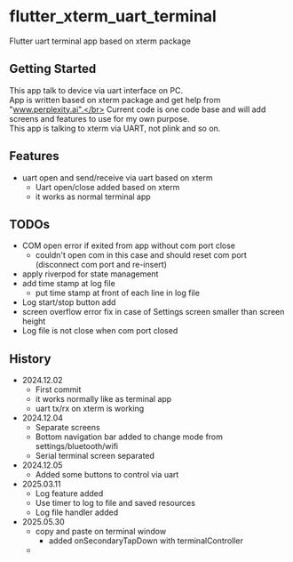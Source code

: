 # flutter_xterm_uart_terminal

Flutter uart terminal app based on xterm package

## Getting Started

This app talk to device via uart interface on PC.</br>
App is written based on xterm package and get help from "www.perplexity.ai".</br>
Current code is one code base and will add screens and features to use for my own purpose.</br>
This app is talking to xterm via UART, not plink and so on.</br>


## Features

- uart open and send/receive via uart based on xterm
  - Uart open/close added based on xterm
  - it works as normal terminal app

## TODOs

- COM open error if exited from app without com port close
  - couldn't open com in this case and should reset com port (disconnect com port and re-insert)
- apply riverpod for state management
- add time stamp at log file
  - put time stamp at front of each line in log file
- Log start/stop button add
- screen overflow error fix in case of Settings screen smaller than screen height
- Log file is not close when com port closed

## History

- 2024.12.02
  - First commit
  - it works normally like as terminal app
  - uart tx/rx on xterm is working
- 2024.12.04
  - Separate screens
  - Bottom navigation bar added to change mode from settings/bluetooth/wifi
  - Serial terminal screen separated
- 2024.12.05
  - Added some buttons to control via uart
- 2025.03.11
  - Log feature added
  - Use timer to log to file and saved resources
  - Log file handler added
- 2025.05.30
  - copy and paste on terminal window
    - added onSecondaryTapDown with terminalController
  - 